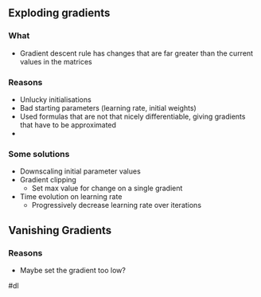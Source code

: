 ## Exploding gradients
### What
- Gradient descent rule has changes that are far greater than the current values in the matrices

### Reasons
- Unlucky initialisations
- Bad starting parameters (learning rate, initial weights)
- Used formulas that are not that nicely differentiable, giving gradients that have to be approximated
- 
### Some solutions
- Downscaling initial parameter values
- Gradient clipping
	- Set max value for change on a single gradient
- Time evolution on learning rate 
	- Progressively decrease learning rate over iterations

## Vanishing Gradients

### Reasons
- Maybe set the gradient too low?

#dl